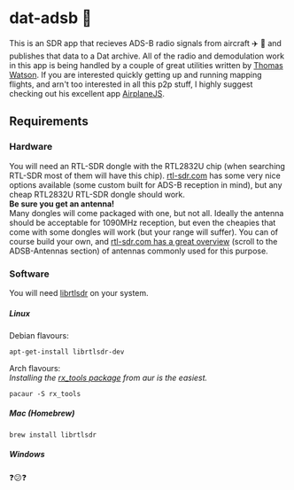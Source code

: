 # dat-adsb :satellite:

This is an SDR app that recieves ADS-B radio signals from aircraft :airplane: :helicopter: and publishes that data to a Dat archive. All of the radio and demodulation work in this app is being handled by a couple of great utilities written by [Thomas Watson](https://github.com/watson). If you are interested quickly getting up and running mapping flights, and arn't too interested in all this p2p stuff, I highly suggest checking out his excellent app [AirplaneJS](https://github.com/watson/airplanejs).

## Requirements
### Hardware
You will need an RTL-SDR dongle with the RTL2832U chip (when searching RTL-SDR most of them will have this chip). [rtl-sdr.com](https://www.rtl-sdr.com/buy-rtl-sdr-dvb-t-dongles/) has some very nice options available (some custom built for ADS-B reception in mind), but any cheap RTL2832U RTL-SDR dongle should work.  
**Be sure you get an antenna!**  
Many dongles will come packaged with one, but not all. Ideally the antenna should be acceptable for 1090MHz reception, but even the cheapies that come with some dongles will work (but your range will suffer). You can of course build your own, and [rtl-sdr.com has a great overview](https://www.rtl-sdr.com/adsb-aircraft-radar-with-rtl-sdr/) (scroll to the ADSB-Antennas section) of antennas commonly used for this purpose.

### Software
You will need [librtlsdr](https://github.com/steve-m/librtlsdr) on your system.

##### Linux
Debian flavours:  
```
apt-get-install librtlsdr-dev
```
Arch flavours:  
_Installing the [rx_tools package](https://aur.archlinux.org/packages/rx_tools/) from aur is the easiest._  
```
pacaur -S rx_tools
```
##### Mac (Homebrew)
```
brew install librtlsdr
```
##### Windows
:question::confused::question:


